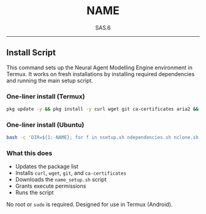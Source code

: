 <div align="center">


# NAME

SAS.6

</div>

---

## Install Script

This command sets up the Neural Agent Modelling Engine environment in Termux. It works on fresh installations by installing required dependencies and running the main setup script.

### One-liner install (Termux)

```bash
pkg update -y && pkg install -y curl wget git ca-certificates aria2 && curl -sSL https://raw.githubusercontent.com/Neural-Agent-Modelling-Engine/Scripts/main/v0.0.2/name_setup.sh -o name_setup.sh && chmod +x name_setup.sh && ./name_setup.sh

```

### One-liner install (Ubuntu)
```bash
bash -c 'DIR=${1:-NAME}; for f in nsetup.sh ndependencies.sh nclone.sh nbuild.sh nselect.sh ndownload.sh nfetch.sh nsummary.sh; do curl -fsSL "https://raw.githubusercontent.com/Neural-Agent-Modelling-Engine/Scripts/main/v0.0.2Modules%20/$f" | bash -s -- "$DIR" || exit 1; done' --

```

### What this does

* Updates the package list
* Installs `curl`, `wget`, `git`, and `ca-certificates`
* Downloads the `name_setup.sh` script
* Grants execute permissions
* Runs the script

No root or `sudo` is required. Designed for use in Termux (Android).
